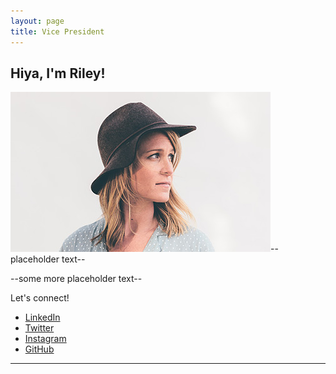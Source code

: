 ```yaml
---
layout: page
title: Vice President
---
```



<h2>Hiya, I'm Riley!</h2>
<p><span class="image right"><img src="/assets/images/pic01.jpg" alt="" /></span>--placeholder text-- </p>
	
<p>--some more placeholder text--</p>

<p>Let's connect!</p>
<ul class="icons">
  				<li><a href="https://www.linkedin.com/" class="icon fa-linkedin"><span class="label">LinkedIn</span></a></li>
					<li><a href="https://twitter.com/" class="icon fa-twitter"><span class="label">Twitter</span></a></li>
					<li><a href="https://instagram.com/" class="icon fa-instagram"><span class="label">Instagram</span></a></li>
					<li><a href="https://github.com/" class="icon fa-github"><span class="label">GitHub</span></a></li>
				</ul>
<hr class="major" />


